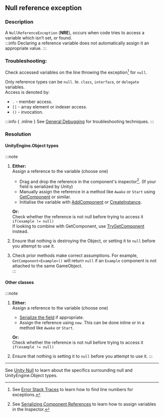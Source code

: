 ## Null reference exception
### Description
A `NullReferenceException` (**NRE**), occurs when code tries to access a variable which isn’t set, or found.  
:::info
Declaring a reference variable does not automatically assign it an appropriate value.
:::

### Troubleshooting:
Check accessed variables on the line throwing the exception[^1] for `null`.  

Only reference types can be `null`. Ie. `class`, `interface`, or `delegate` variables.  
Access is denoted by:
- `.`  - member access.
- `[]` - array element or indexer access.
- `()` - invocation.

:::info { .inline }
See [General Debugging](../../Debugging.md) for troubleshooting techniques.
:::

### Resolution
#### UnityEngine.Object types
:::note
1. **Either:**  
    Assign a reference to the variable (choose one)
    - Drag and drop the reference in the component's inspector[^2]. (If your field is serialized by Unity)  
    - Manually assign the reference in a method like `Awake` or `Start` using [GetComponent](https://docs.unity3d.com/ScriptReference/GameObject.GetComponent.html) or similar.
    - Initialise the variable with [AddComponent](https://docs.unity3d.com/ScriptReference/GameObject.AddComponent.html) or [CreateInstance](https://docs.unity3d.com/ScriptReference/ScriptableObject.CreateInstance.html).

    **Or:**  
    Check whether the reference is not null before trying to access it  
    `if(example != null)`  
    If looking to combine with GetComponent, use [TryGetComponent](https://docs.unity3d.com/ScriptReference/Component.TryGetComponent.html) instead.
3. Ensure that nothing is destroying the Object, or setting it to `null` before you attempt to use it.
4. Check prior methods make correct assumptions. For example, `GetComponent<Example>()` will return `null` if an `Example` component is not attached to the same GameObject.  
:::
#### Other classes
:::note
1. **Either:**  
   Assign a reference to the variable (choose one)
    - [Serialize the field](../../Variables/Serialization/Serialization%201/Serializing%20A%20Field%201.md) if appropriate.
    - Assign the reference using `new`. This can be done inline or in a method like `Awake` or `Start`.

   **Or:**  
   Check whether the reference is not null before trying to access it  
   `if(example != null)`
2. Ensure that nothing is setting it to `null` before you attempt to use it.
:::

---  

See [Unity Null](../../Other/Unity%20Null.md) to learn about the specifics surrounding null and UnityEngine.Object types.

[^1]: See [Error Stack Traces](../Stack%20Traces.md) to learn how to find line numbers for exceptions.  
[^2]: See [Serializing Component References](../../Variables/Other%20Members/Serializing%20Component%20References.md) to learn how to assign variables in the Inspector.  